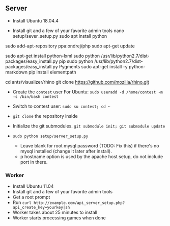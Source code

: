 ## Server

* Install Ubuntu 18.04.4

* Install git and a few of your favorite admin tools
nano setup/sever_setup.py
sudo apt install python

sudo add-apt-repository ppa:ondrej/php
sudo apt-get update

sudo apt-get install python-lxml
sudo python /usr/lib/python2.7/dist-packages/easy_install.py pip
sudo python /usr/lib/python2.7/dist-packages/easy_install.py Pygments
sudo apt-get install -y python-markdown
pip install elementpath

cd ants/visualizer/rhino 
git clone https://github.com/mozilla/rhino.git


* Create the `contest` user
    For Ubuntu: `sudo useradd -d /home/contest -m -s /bin/bash contest`
* Switch to contest user: `sudo su contest; cd ~`
* `git clone` the repository inside
* Initialize the git submodules. `git submodule init; git submodule update`
* `sudo python setup/server_setup.py`

    * Leave blank for root mysql password (TODO: Fix this) if there's no mysql installed (change it later after install).
    * p hostname option is used by the apache host setup, do not include port in there.

### Worker
* Install Ubuntu 11.04
* Install git and a few of your favorite admin tools
* Get a root prompt
* Run `curl http://example.com/api_server_setup.php?api_create_key=yourkey|sh`
* Worker takes about 25 minutes to install
* Worker starts processing games when done
